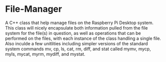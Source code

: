# File-Manager

A C++ class that help manage files on the Raspberry Pi Desktop system. This class will nicely encapsulate both information pulled from the file system for the file(s) in question, as well as operations that can be performed on the files, with each instance of the class handling a single file. Also inculde a few unitlities including simpler versions of the standard system commands mv, cp, ls, cat, rm, diff, and stat called mymv, mycp, myls, mycat, myrm, mydiff, and mystat.
